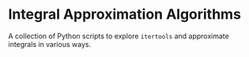 # Integral Approximation Algorithms

A collection of Python scripts to explore `itertools`
and approximate integrals in various ways.
